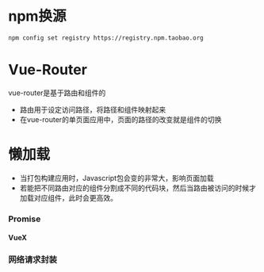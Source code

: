 # npm换源
```bash
npm config set registry https://registry.npm.taobao.org
```

# Vue-Router

vue-router是基于路由和组件的

- 路由用于设定访问路径，将路径和组件映射起来
- 在vue-router的单页面应用中，页面的路径的改变就是组件的切换

# 懒加载

- 当打包构建应用时，Javascript包会变的非常大，影响页面加载
- 若能把不同路由对应的组件分割成不同的代码块，然后当路由被访问的时候才加载对应组件，此时会更高效。

### Promise

#### VueX

### 网络请求封装

